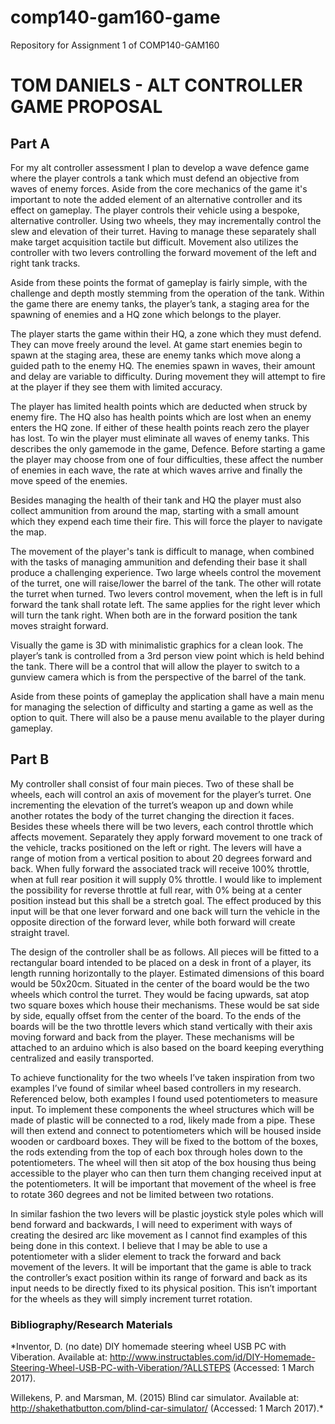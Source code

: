 # comp140-gam160-game
Repository for Assignment 1 of COMP140-GAM160
	
  # TOM DANIELS - ALT CONTROLLER GAME PROPOSAL
  
  ## Part A
  
  For my alt controller assessment I plan to develop a wave defence game where the player controls a tank which must defend an objective from waves of enemy forces. Aside from the core mechanics of the game it's important to note the added element of an alternative controller and its effect on gameplay. The player controls their vehicle using a bespoke, alternative controller. Using two wheels, they may incrementally control the slew and elevation of their turret. Having to manage these separately shall make target acquisition tactile but difficult. Movement also utilizes the controller with two levers controlling the forward movement of the left and right tank tracks. 

Aside from these points the format of gameplay is fairly simple, with the challenge and depth mostly stemming from the operation of the tank. Within the game there are enemy tanks, the player’s tank, a staging area for the spawning of enemies and a HQ zone which belongs to the player.

The player starts the game within their HQ, a zone which they must defend. They can move freely around the level. At game start enemies begin to spawn at the staging area, these are enemy tanks which move along a guided path to the enemy HQ. The enemies spawn in waves, their amount and delay are variable to difficulty. During movement they will attempt to fire at the player if they see them with limited accuracy.

The player has limited health points which are deducted when struck by enemy fire. The HQ also has health points which are lost when an enemy enters the HQ zone. If either of these health points reach zero the player has lost. To win the player must eliminate all waves of enemy tanks. This describes the only gamemode in the game, Defence. Before starting a game the player may choose from one of four difficulties, these affect the number of enemies in each wave, the rate at which waves arrive and finally the move speed of the enemies. 

Besides managing the health of their tank and HQ the player must also collect ammunition from around the map, starting with a small amount which they expend each time their fire. This will force the player to navigate the map.

The movement of the player's tank is difficult to manage, when combined with the tasks of managing ammunition and defending their base it shall produce a challenging experience. Two large wheels control the movement of the turret, one will raise/lower the barrel of the tank. The other will rotate the turret when turned. Two levers control movement, when the left is in full forward the tank shall rotate left. The same applies for the right lever which will turn the tank right. When both are in the forward position the tank moves straight forward. 

Visually the game is 3D with minimalistic graphics for a clean look. The player’s tank is controlled from a 3rd person view point which is held behind the tank. There will be a control that will allow the player to switch to a gunview camera which is from the perspective of the barrel of the tank. 

Aside from these points of gameplay the application shall have a main menu for managing the selection of difficulty and starting a game as well as the option to quit. There will also be a pause menu available to the player during gameplay.

## Part B

My controller shall consist of four main pieces. Two of these shall be wheels, each will control an axis of movement for the player’s turret. One incrementing the elevation of the turret’s weapon up and down while another rotates the body of the turret changing the direction it faces. Besides these wheels there will be two levers, each control throttle which affects movement. Separately they apply forward movement to one track of the vehicle, tracks positioned on the left or right. The levers will have a range of motion from a vertical position to about 20 degrees forward and back. When fully forward the associated track will receive 100% throttle, when at full rear position it will supply 0% throttle. I would like to implement the possibility for reverse throttle at full rear, with 0% being at a center position instead but this shall be a stretch goal. The effect produced by this input will be that one lever forward and one back will turn the vehicle in the opposite direction of the forward lever, while both forward will create straight travel. 

The design of the controller shall be as follows. All pieces will be fitted to a rectangular board intended to be placed on a desk in front of a player, its length running horizontally to the player. Estimated dimensions of this board would be 50x20cm. Situated in the center of the board would be the two wheels which control the turret. They would be facing upwards, sat atop two square boxes which house their mechanisms. These would be sat side by side, equally offset from the center of the board. To the ends of the boards will be the two throttle levers which stand vertically with their axis moving forward and back from the player. These mechanisms will be attached to an arduino which is also based on the board keeping everything centralized and easily transported. 

To achieve functionality for the two wheels I’ve taken inspiration from two examples I’ve found of similar wheel based controllers in my research. Referenced below, both examples I found used potentiometers to measure input. To implement these components the wheel structures which will be made of plastic will be connected to a rod, likely made from a pipe. These will then extend and connect to potentiometers which will be housed inside wooden or cardboard boxes. They will be fixed to the bottom of the boxes, the rods extending from the top of each box through holes down to the potentiometers. The wheel will then sit atop of the box housing thus being accessible to the player who can then turn them changing received input at the potentiometers. It will be important that movement of the wheel is free to rotate 360 degrees and not be limited between two rotations.

In similar fashion the two levers will be plastic joystick style poles which will bend forward and backwards, I will need to experiment with ways of creating the desired arc like movement as I cannot find examples of this being done in this context. I believe that I may be able to use a potentiometer with a slider element to track the forward and back movement of the levers. It will be important that the game is able to track the controller’s exact position within its range of forward and back as its input needs to be directly fixed to its physical position. This isn’t important for the wheels as they will simply increment turret rotation.

### Bibliography/Research Materials

*Inventor, D. (no date) DIY homemade steering wheel USB PC with Viberation. Available at: http://www.instructables.com/id/DIY-Homemade-Steering-Wheel-USB-PC-with-Viberation/?ALLSTEPS (Accessed: 1 March 2017).

Willekens, P. and Marsman, M. (2015) Blind car simulator. Available at: http://shakethatbutton.com/blind-car-simulator/ (Accessed: 1 March 2017).*



